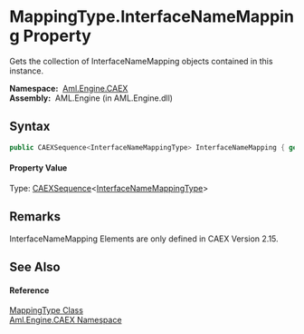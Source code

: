 MappingType.InterfaceNameMapping Property
=========================================
Gets the collection of InterfaceNameMapping objects contained in this instance.

  **Namespace:**  [Aml.Engine.CAEX][1]  
  **Assembly:**  AML.Engine (in AML.Engine.dll)

Syntax
------

```csharp
public CAEXSequence<InterfaceNameMappingType> InterfaceNameMapping { get; }
```

#### Property Value
Type: [CAEXSequence][2]&lt;[InterfaceNameMappingType][3]>

Remarks
-------
 InterfaceNameMapping Elements are only defined in CAEX Version 2.15. 

See Also
--------

#### Reference
[MappingType Class][4]  
[Aml.Engine.CAEX Namespace][1]  

[1]: ../README.md
[2]: ../CAEXSequence_1/README.md
[3]: ../InterfaceNameMappingType/README.md
[4]: README.md
[5]: https://www.automationml.org
[6]: ../../icons/logoShade.png